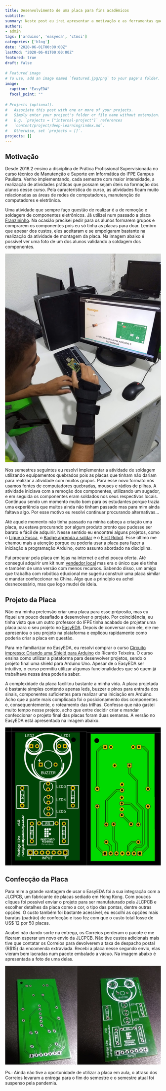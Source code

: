```yaml
---
title: Desenvolvimento de uma placa para fins acadêmicos
subtitle: 
summary: Neste post eu irei apresentar a motivação e as ferramentas que me permitiram criar uma placa para ser utilizada no ensino de soldagem e de Arduino.
authors:
- admin
tags: ['arduino', 'easyeda', 'ctmsi']
categories: ['blog']
date: "2020-06-01T00:00:00Z"
lastMod: "2020-06-01T00:00:00Z"
featured: true
draft: false

# Featured image
# To use, add an image named `featured.jpg/png` to your page's folder. 
image:
  caption: "EasyEDA"
  focal_point: ""

# Projects (optional).
#   Associate this post with one or more of your projects.
#   Simply enter your project's folder or file name without extension.
#   E.g. `projects = ["internal-project"]` references 
#   `content/project/deep-learning/index.md`.
#   Otherwise, set `projects = []`.
projects: []
---
```



## Motivação

Desde 2018.2 ensino a disciplina de Prática Profissional Supervisionada no curso técnico de Manutenção e Suporte em Informática do IFPE Campus Paulista. Venho implementando, cada semestre com maior intensidade, a realização de atividades práticas que possam sejam úteis na formação dos alunos desse curso. Pela característica do curso, as atividades ficam muito relacionadas as áreas de redes de computadores, manutenção de computadores e eletrônica.

Uma atividade que sempre faço questão de realizar é a de remoção e soldagem de componentes eletrônicos. Já utilizei num passado a placa [Franzininho](https://franzininho.com.br/). Na ocasião precisei pedir para os alunos formarem grupos e comprarem os componentes pois eu só tinha as placas para doar. Lembro que apesar dos custos, eles aceitaram e se empolgaram bastante na realização da atividade de montagem da placa. Na imagem abaixo é possível ver uma foto de um dos alunos validando a soldagem dos componentes.

![png](./ifpe_franzininho.jpg)

Nos semestres seguintes eu resolvi implementar a atividade de soldagem utilizando equipamentos quebrados pois as placas que tinham não dariam para realizar a atividade com muitos grupos. Para esse novo formato nós usamos fontes de computadores quebradas, mouses e rádios de pilhas. A atividade iniciava com a remoção dos componentes, utilizando um sugador, e em seguida os componentes eram soldados nos seus respectivos locais. Continuou sendo um momento muito bom para os estudantes porque trazia uma experiência que muitos ainda não tinham passado mas para mim ainda faltava algo. Por esse motivo eu resolvi continuar procurando alternativas... 


Até aquele momento não tinha passado na minha cabeça a criação uma placa, eu estava procurando por algum produto pronto que pudesse ser barato e fácil de adquirir. Nesse sentido eu encontrei alguns projetos, como o [Ligue o Fusca](https://www.newtoncbraga.com.br/index.php/kits/16573-ligue-o-fusca-uma-forma-de-ensinar-a-soldar-art4182), o [Badge aprenda a soldar](https://medium.com/franzininho/badge-aprenda-a-soldar-34b99ec2cb6f) e o [First Robot](https://www.gbkrobotics.com.br/boards). Esse último me chamou mais a atenção porque eu poderia usar a placa para fazer a iniciação a programação Arduino, outro assunto abordado na disciplina. 

Fui procurar pela placa em lojas na internet e achei pouca oferta. Até consegui adquirir um kit num [vendedor local](https://recicomp.com.br) mas era o único que ele tinha e também de uma versão com menos recursos. Sabendo disso, um amigo que trabalha com robótica educional me sugeriu construir uma placa similar e mandar confeccionar na China. Algo que a princípio eu achei desnecessário, mas que logo mudei de ideia.

## Projeto da Placa

Não era minha pretensão criar uma placa para esse próposito, mas eu fiquei um pouco desafiado a desenvolver o projeto. Por coincidência, eu tinha visto que um outro professor do IFPE tinha acabado de projetar uma placa para o seu projeto no [EasyEDA](https://easyeda.com). Depois de conversar com ele, ele me apresentou o seu projeto na plataforma e explicou rapidamente como poderia criar a placa em questão. 

Para me familiarizar no EasyEDA, eu resolvi comprar o curso [Circuito impresso: Criando uma Shield para Arduino](https://www.udemy.com/course/circuito-impresso-criando-uma-shield-para-arduino/) do Ricardo Teixeira. O curso ensina como utilizar a plataforma para desenvolver projetos, sendo o projeto final uma shield para Arduino Uno. Apesar de o EasyEDA ser intuitivo, o curso permitiu utilizar algumas funcionalidades que só quem já trabalhava nessa área poderia saber. 

A complexidade da placa facilitou bastante a minha vida. A placa projetada é bastante simples contendo apenas leds, buzzer e pinos para entrada dos sinais, componentes suficientes para realizar uma iniciação em Arduino. Acho que a parte mais complicada foi o posicionamento dos componentes e, consequentemente, o roteamento das trilhas. Confesso que não gastei muito tempo nesse projeto, acho que entre decidir criar e mandar confeccionar o projeto final das placas foram duas semanas. A versão no EasyEDA está apresentada na imagem abaixo.

![png](./topbottonside.png)

## Confecção da Placa

Para mim a grande vantagem de usar o EasyEDA foi a sua integração com a JLCPCB, um fabricante de placas sediado em Hong Kong. Com poucos cliques foi possível enviar o projeto para ser manufaturado pela JLCPCB e escolher detalhes da placa como a cor, o tipo das pontas, dentre outras opções. O custo também foi bastante acessível, eu escolhi as opções mais baratas (padrão) de confecção e isso fez com que o custo total fosse de US$ 12 por 50 placas.

Acabei não dando sorte na entrega, os Correios perderam o pacote e me fizeram esperar um novo envio da JLCPCB. Não tive custos adicionais mais tive que contatar os Correios para devolverem a taxa de despacho postal (R$15) da encomenda extraviada. Recebi a placa nesse segundo envio, elas vieram bem lacradas num pacote embalado a vácuo. Na imagem abaixo é apresentada a foto de uma delas.


![png](./placa.jpeg)

Ps.: Ainda não tive a oportunidade de utilizar a placa em aula, o atraso dos Correios levaram a entrega para o fim do semestre e o semestre atual foi suspenso pela pandemia.

